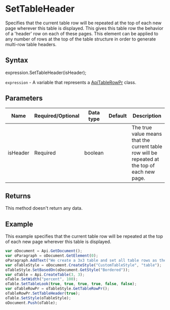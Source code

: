 # SetTableHeader

Specifies that the current table row will be repeated at the top of each new page 
wherever this table is displayed. This gives this table row the behavior of a 'header' row on 
each of these pages. This element can be applied to any number of rows at the top of the 
table structure in order to generate multi-row table headers.

## Syntax

expression.SetTableHeader(isHeader);

`expression` - A variable that represents a [ApiTableRowPr](../ApiTableRowPr.md) class.

## Parameters

| **Name** | **Required/Optional** | **Data type** | **Default** | **Description** |
| ------------- | ------------- | ------------- | ------------- | ------------- |
| isHeader | Required | boolean |  | The true value means that the current table row will be repeated at the top of each new page. |

## Returns

This method doesn't return any data.

## Example

This example specifies that the current table row will be repeated at the top of each new page wherever this table is displayed.

```javascript
var oDocument = Api.GetDocument();
var oParagraph = oDocument.GetElement(0);
oParagraph.AddText("We create a 3x3 table and set all table rows as the table headers:");
var oTableStyle = oDocument.CreateStyle("CustomTableStyle", "table");
oTableStyle.SetBasedOn(oDocument.GetStyle("Bordered"));
var oTable = Api.CreateTable(3, 3);
oTable.SetWidth("percent", 100);
oTable.SetTableLook(true, true, true, true, false, false);
var oTableRowPr = oTableStyle.GetTableRowPr();
oTableRowPr.SetTableHeader(true);
oTable.SetStyle(oTableStyle);
oDocument.Push(oTable);
```

